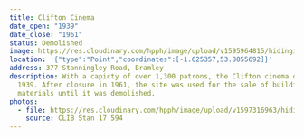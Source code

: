 ```yaml
---
title: Clifton Cinema
date_open: "1939"
date_close: "1961"
status: Demolished
image: https://res.cloudinary.com/hpph/image/upload/v1595964815/hidinginplainsight/cliftoncinema.svg
location: '{"type":"Point","coordinates":[-1.625357,53.8055692]}'
address: 377 Stanningley Road, Bramley
description: With a capicty of over 1,300 patrons, the Clifton cinema opened in
  1939. After closure in 1961, the site was used for the sale of building
  materials until it was demolished.
photos:
  - file: https://res.cloudinary.com/hpph/image/upload/v1597316963/hidinginplainsight/Clifton_Cinema_Leeds_Libraries_594.jpg
    source: CLIB Stan 17 594
---
```

